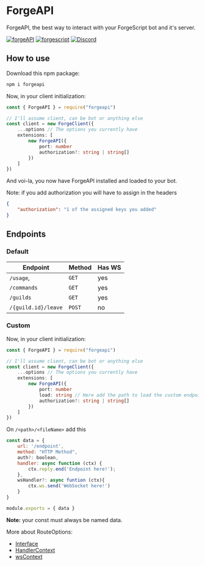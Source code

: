# ForgeAPI
ForgeAPI, the best way to interact with your ForgeScript bot and it's server.

[![forgeAPI](https://img.shields.io/github/package-json/v/tryforge/ForgeAPI/main?label=forgeapi&color=5c16d4)](https://github.com/tryforge/ForgeDB/)
[![forgescript](https://img.shields.io/github/package-json/v/tryforge/ForgeScript/main?label=forgescript&color=5c16d4)](https://github.com/tryforge/ForgeScript/)
[![Discord](https://img.shields.io/discord/739934735387721768?logo=discord)](https://discord.gg/hcJgjzPvqb)

## How to use
Download this npm package:
```bash
npm i forgeapi
```

Now, in your client initialization:
```ts
const { ForgeAPI } = require("forgeapi")

// I'll assume client, can be bot or anything else
const client = new ForgeClient({
    ...options // The options you currently have
    extensions: [
        new ForgeAPI({
            port: number
            authorization?: string | string[]
        })
    ]
})
```
And voi-la, you now have ForgeAPI installed and loaded to your bot.

Note: if you add authorization you will have to assign in the headers 
```json
{
    "authorization": "1 of the assigned keys you added"
}
```


## Endpoints
### Default
| Endpoint | Method | Has WS |
| --------  |-------| ------ |
| `/usage`, | `GET` | yes |
| `/commands` | `GET` | yes |
| `/guilds` | `GET` | yes |
| `/{guild.id}/leave` | `POST` | no |

### Custom
Now, in your client initialization:
```ts
const { ForgeAPI } = require("forgeapi")

// I'll assume client, can be bot or anything else
const client = new ForgeClient({
    ...options // The options you currently have
    extensions: [
        new ForgeAPI({
            port: number
            load: string // Here add the path to load the custom endpoints
            authorization?: string | string[]
        })
    ]
})
```
On `/<path>/<fileName>` add this
```js
const data = {
    url: '/endpoint',
    method: "HTTP Method",
    auth?: boolean,
    handler: async function (ctx) {
        ctx.reply.end('Endpoint here!');
    },
    wsHandler?: async funtion (ctx){
        ctx.ws.send('WebSocket here!')
    }
}

module.exports = { data }
```
**Note:** your const must always be named data.

More about RouteOptions:
- [Interface](https://github.com/tryforge/ForgeAPI/blob/main/src/core/typings/interfaces.ts#L3)
- [HandlerContext](https://github.com/tryforge/ForgeAPI/blob/main/src/core/typings/types.ts#L9)
- [wsContext](https://github.com/tryforge/ForgeAPI/blob/main/src/core/typings/types.ts#L17)
